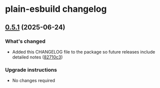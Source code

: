 # plain-esbuild changelog

## [0.5.1](https://github.com/dropseed/plain/releases/plain-esbuild@0.5.1) (2025-06-24)

### What's changed

- Added this CHANGELOG file to the package so future releases include detailed notes ([82710c3](https://github.com/dropseed/plain/commit/82710c3c8300))

### Upgrade instructions

- No changes required
